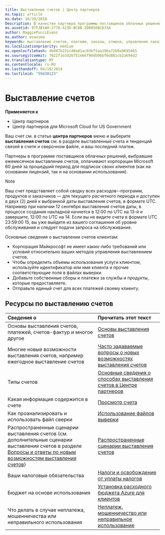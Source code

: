 ```yaml
---
title: Выставление счетов | Центр партнеров
ms.topic: article
ms.date: 10/29/2018
Description: В качестве партнера программы поставщиков облачных решений вы должны будете оплатить корпорации Майкрософт 60 дней за прошедший период для подписок на основании лицензий и подписок на основании использования ваших клиентов.
ms.assetid: 97F3B1A0-277A-423D-BC8B-2D0056BCD33A
author: MaggiePucciEvans
ms.author: evansma
keywords: выставление счетов, платежи, заказы, отмена, управление заказами, неоплата, мошенничество, ненадлежащее использование, налоги, освобождение от уплаты налогов, файлы выверки, файл выверки
ms.localizationpriority: medium
ms.openlocfilehash: 4b087b231cd0a81ac03bf5aa19ba72b9a9695465
ms.sourcegitcommit: 7022f1e3d26751e66f90db96bf6d881cb2a694d2
ms.translationtype: MT
ms.contentlocale: ru-RU
ms.lasthandoff: 04/18/2019
ms.locfileid: "59430123"
---
```

# <a name="billing"></a>Выставление счетов

**Применяется к**

-  Центр партнеров
-  Центр партнеров для Microsoft Cloud for US Government
 
 
Ваш счет см. в статье **центра партнеров** меню и выберите **выставления счетов** см. в разделе выставленные счета и тенденций связей в счете и сверочном файле, и ваш последний платеж.

Партнеры в программе поставщиков облачных решений, выбравшие ежемесячное выставление счетов, оплачивают корпорации Microsoft 60 дней за прошедший период для подписок своих клиентов (как на основании лицензий, так и на основании использования).

> [!NOTE]  
> Ваш счет представляет собой сводку всех расходов--программ, продуктов и заказчиков — для текущего расчетного периода и доступен в двух (2) дней к выбранной даты выставления счетов, в формате UTC. Например при наличии 12 сентября выставления счетов даты, в процессе создания накладной начнется в 12:00 по UTC на 13-й и завершите, 12:00 по UTC на 14. Если вы не видите счета в формате UTC 23:59:00 15, вы уже выйдете из вашего соглашения об уровне обслуживания и следует подачи запроса на обслуживание. 

Основные сведения о выставлении счетов клиентам:

-   Корпорация Майкрософт не имеет каких-либо требований или условий относительно ваших методов управления выставлением счетов.
-   Чтобы определить объемы использования услуги клиентом, используйте идентификатор или имя клиента и прочие соответствующие поля в файлах выверки.
-   Добавьте собственные сборы и платежи за службы и продукты, которые предоставляете.
-   Отправьте единый счет для всех платежей своему клиенту.

## <a name="billing-resources"></a>Ресурсы по выставлению счетов
|**Сведения о**   |**Прочитать этот текст**    |
|:-----------------------------|:-----------------|
|Основы выставления счетов, платежей, счетов-фактур и многое другое   |[Основы выставления счетов](billing-basics.md)
|Многие новые возможности выставления счетов, например ежегодное выставление счетов   |[Часто задаваемые вопросы о новых возможностях выставления счетов](faq-about-new-billing-features.md)|
|Типы счетов   |[Основные сведения о способах выставления счетов в Центре партнеров](billing-different-types.md)   |
|Какая информация содержится в счете   |[Просмотр счета](read-your-bill.md)   |
|Как проанализировать и использовать файл сверки   |[Использование файлов выверки](use-the-reconciliation-files.md)|
|Распространенные сценарии выставления счетов (см. дополнительные сценарии выставления счетов в разделе [Вопросы и ответы по новым возможностям выставления счетов](faq-about-new-billing-features.md))|[Распространенные сценарии выставления счетов](common-billing-scenarios.md)|
|Ваши налоговые обязательства   | [Налоги и освобождение от уплаты налогов](tax-and-tax-exemptions.md)|
|Бюджет на основе использования    |[Установка расходного бюджета Azure для клиентов](set-an-azure-spending-budget-for-your-customers.md)|
|Что делать в случае неплатежа, мошенничества или неправильного использования   |[Неплатеж, мошенничество или неправильное использование](non-payment--fraud--or-misuse.md)|




















